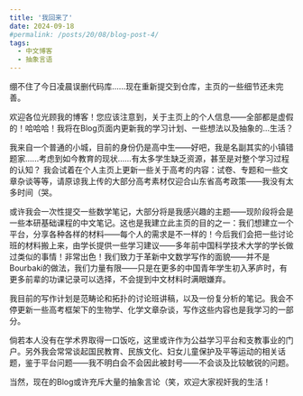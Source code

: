 ```yaml
---
title: '我回来了'
date: 2024-09-18
#permalink: /posts/20/08/blog-post-4/
tags:
  - 中文博客
  - 抽象言语
---
```


绷不住了今日凌晨误删代码库......现在重新提交到仓库，主页的一些细节还未完善。

欢迎各位光顾我的博客！您应该注意到，关于主页上的个人信息——全部都是虚假的！哈哈哈！我将在Blog页面内更新我的学习计划、一些想法以及抽象的...生活？

我来自一个普通的小城，目前的身份仍是高中生——好吧，我是名副其实的小镇错题家......考虑到如今教育的现状......有太多学生缺乏资源，甚至是对整个学习过程的认知？
我会试着在个人主页上更新一些关于高考的内容：试卷、专题和一些文章杂谈等等，请原谅我上传的大部分高考素材仅迎合山东省高考政策——我没有太多时间（哭。

或许我会一次性提交一些数学笔记，大部分将是我感兴趣的主题——现阶段将会是一些本研基础课程的中文笔记。这也是我建立此主页的目的之一：我们想建立一个平台，分享各种各样的材料——每个人的需求是不一样的！今后我们会把一些讨论班的材料搬上来，由学长提供一些学习建议——多年前中国科学技术大学的学长做过类似的事情！非常出色！我们致力于革新中文数学写作的面貌——并不是Bourbaki的做法，我们力量有限——只是在更多的中国青年学生初入茅庐时，有更多前辈的功课记录可以选择，不会提到中文材料时满眼嫌弃。

我目前的写作计划是范畴论和拓扑的讨论班讲稿，以及一份复分析的笔记。我会不停更新一些高考框架下的生物学、化学文章杂谈，写作这些内容也是我学习的一部分。

倘若本人没有在学术界取得一口饭吃，这里或许作为公益学习平台和支教事业的门户。另外我会常常谈起国民教育、民族文化、妇女儿童保护及平等运动的相关话题，鉴于平台问题——我不明白会不会因此被封号——不会谈及比较敏锐的问题。

当然，现在的Blog或许充斥大量的抽象言论（笑，欢迎大家视奸我的生活！
